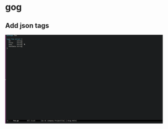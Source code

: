 # gog

## Add json tags

![alt text](https://raw.githubusercontent.com/yehohanan7/gog/master/gog-json.gif "Logo Title Text 1")
